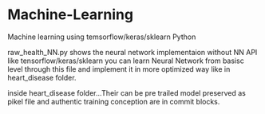 # Machine-Learning
Machine learning using temsorflow/keras/sklearn Python





raw_health_NN.py shows the neural network implementaion without NN API like tensorflow/keras/sklearn
you can learn Neural Network from basisc level through this file and implement it in more optimized way like in heart_disease folder.


inside heart_disease folder...Their can be pre trailed model preserved as pikel file and authentic training conception are in commit blocks.




